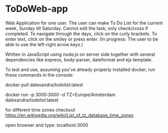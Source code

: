 # ToDoWeb-app
Web Application for one user. The user can make To Do List for the current week, Sunday till Saturday. 
Cannot edit the task, only check/cross if completed. 
To navigate through the days, click on the curly brackets. To enter text, click on the smiley or press enter.
(In progress: The user to be able to use the left-right arrow keys.)

Written in JavaScript using node.js on server side together with several dependencies like express, body-parser, dateformat and ejs template.

To test and use, assuming you've already properly installed docker, run these commands in the console:

docker pull dalexandra/todolist:latest

docker run -p 3000:3000 -d TZ=Europe/Amsterdam dalexandra/todolist:latest

for different time zones checkout https://en.wikipedia.org/wiki/List_of_tz_database_time_zones

open browser and type: localhost:3000
